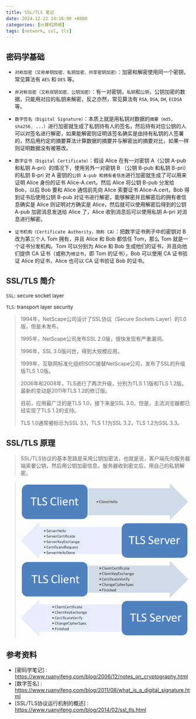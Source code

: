 ```yaml
---
title: SSL/TLS 笔记
date: 2024-12-22 14:16:00 +0800
categories: [计算机网络]
tags: [network, ssl, tls]
---
```


## 密码学基础

- `对称加密（又称单钥加密、私钥加密、共享密钥加密）`：加密和解密使用同一个密钥，常见算法有 `AES` 和 `DES` 等。

- `非对称加密（又称双钥加密、公钥加密）`：有一对密钥，`私钥`和`公钥`，公钥加密的数据，只能用对应的私钥来解密，反之亦然，常见算法有 `RSA`, `DSA`, `DH`, `ECDSA` 等。

- `数字签名（Digital Signature）`：本质上就是用私钥对数据的`摘要（md5, sha256, ...）`进行加密就生成了私钥持有人的签名，然后持有对应公钥的人可以对签名进行解密，如果能解密则证明该签名确实是由持有私钥的人签署的，然后用约定的摘要算法计算数据的摘要并与解密出的摘要对比，如果一样则证明数据没有被篡改。

- `数字证书（Digital Certificate）`：假设 Alice 在有一对密钥 A（公钥 A-pub 和私钥 A-pri）的情况下，使用另外一对密钥 B （公钥 B-pub 和私钥 B-pri）的私钥 B-pri 对 A 密钥的`公钥 A-pub 和拥有者信息`进行加密就生成了可以用来证明 Alice 身份的证书 Alice-A.cert。然后 Alice 将公钥 B-pub 分发给 Bob，以后 Bob 要和 Alice 通信前先向 Alice 索要证书 Alice-A.cert，Bob 得到证书后使用公钥 B-pub 对证书进行解密，能够解密并且解密后的拥有者信息确实是 Alice 则证明对方确实是 Alice，然后就可以使用解密后得到的公钥 A-pub 加密消息发送给 Alice 了，Alice 收到消息后可以使用私钥 A-pri 对消息进行解密。

- `证书机构（Certificate Authority，简称 CA）`：把数字证书例子中的密钥对 B 改为第三个人 Tom 拥有，并且 Alice 和 Bob 都信任 Tom，那么 Tom 就是一个证书分发机构。Tom 可以分别为 Alice 和 Bob 生成他们的证书，并且向他们提供 CA 证书（或称为`根证书`，即 Tom 的证书），Bob 可以使用 CA 证书验证 Alice 的证书，Alice 也可以 CA 证书验证 Bob 的证书。

## SSL/TLS 简介

`SSL`: secure socket layer

`TLS`: transport layer security

> 1994年，NetScape公司设计了SSL协议（Secure Sockets Layer）的1.0版，但是未发布。
> 
> 1995年，NetScape公司发布SSL 2.0版，很快发现有严重漏洞。
> 
> 1996年，SSL 3.0版问世，得到大规模应用。
> 
> 1999年，互联网标准化组织ISOC接替NetScape公司，发布了SSL的升级版TLS 1.0版。
> 
> 2006年和2008年，TLS进行了两次升级，分别为TLS 1.1版和TLS 1.2版。最新的变动是2011年TLS 1.2的修订版。
> 
> 目前，应用最广泛的是TLS 1.0，接下来是SSL 3.0。但是，主流浏览器都已经实现了TLS 1.2的支持。
> 
> TLS 1.0通常被标示为SSL 3.1，TLS 1.1为SSL 3.2，TLS 1.2为SSL 3.3。

## SSL/TLS 原理

> SSL/TLS协议的基本思路是采用公钥加密法，也就是说，客户端先向服务器端索要公钥，然后用公钥加密信息，服务器收到密文后，用自己的私钥解密。

> ![ssl_tls_handshake](/assets/img/computer-network/ssl_tls_handshake.png)

## 参考资料

- [密码学笔记] : https://www.ruanyifeng.com/blog/2006/12/notes_on_cryptography.html
- [数字签名] : https://www.ruanyifeng.com/blog/2011/08/what_is_a_digital_signature.html
- [SSL/TLS协议运行机制的概述] : https://www.ruanyifeng.com/blog/2014/02/ssl_tls.html
